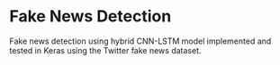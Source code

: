 # Fake News Detection
Fake news detection using hybrid CNN-LSTM model implemented and tested in Keras using the Twitter fake news dataset.
